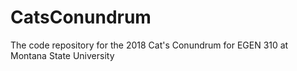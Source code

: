 # CatsConundrum
The code repository for the 2018 Cat's Conundrum for EGEN 310 at Montana State University
